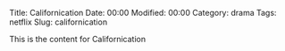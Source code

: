 Title: Californication
Date:  00:00
Modified:  00:00
Category: drama
Tags: netflix
Slug: californication

This is the content for Californication